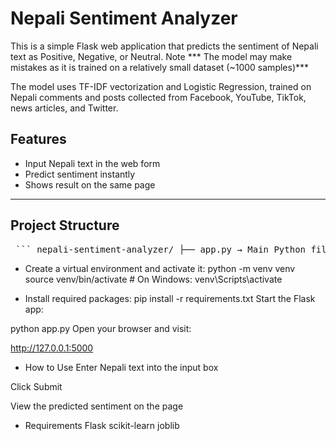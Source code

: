 # Nepali Sentiment Analyzer

This is a simple Flask web application that predicts the sentiment of Nepali text as Positive, Negative, or Neutral.
Note *** The model may make mistakes as it is trained on a relatively small dataset (~1000 samples)***

The model uses TF-IDF vectorization and Logistic Regression, trained on Nepali comments and posts collected from Facebook, YouTube, TikTok, news articles, and Twitter.


## Features

- Input Nepali text in the web form  
- Predict sentiment instantly  
- Shows result on the same page  

---

## Project Structure

<pre> ``` nepali-sentiment-analyzer/ ├── app.py → Main Python file that runs the web app ├── requirements.txt → List of Python packages needed to run the app ├── README.md → Info and guide about the project ├── model_files/ → Folder that stores trained machine learning files │ ├── sentiment_model.pkl → The trained model file │ └── tfidf_vectorizer.pkl → The text converter (TF-IDF) used by the model ├── templates/ → Folder that stores HTML files │ └── index.html → The webpage where users input text ``` </pre>


* Create a virtual environment and activate it:
python -m venv venv
source venv/bin/activate    # On Windows: venv\Scripts\activate

* Install required packages:
pip install -r requirements.txt
Start the Flask app:

python app.py
Open your browser and visit:

http://127.0.0.1:5000

* How to Use
Enter Nepali text into the input box

 Click Submit

 View the predicted sentiment on the page

* Requirements
  Flask
  scikit-learn
  joblib
